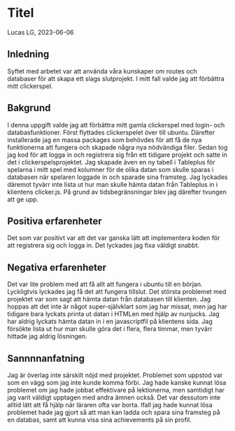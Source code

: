 # Titel

Lucas LG, 2023-06-06

## Inledning

Syftet med arbetet var att använda våra kunskaper om routes och databaser för att skapa ett slags slutprojekt. I mitt fall valde jag att förbättra mitt clickerspel.

## Bakgrund

I denna uppgift valde jag att förbättra mitt gamla clickerspel med login- och databasfunktioner. Först flyttades clickerspelet över till ubuntu. Därefter installerade jag en massa packages som behövdes för att få de nya funktionerna att fungera och skapade några nya nödvändiga filer. Sedan tog jag kod för att logga in och registrera sig från ett tidigare projekt och satte in det i clickerspelsprojektet. Jag skapade även en ny tabell i Tableplus för spelarna i mitt spel med kolumner för de olika datan som skulle sparas i databasen när spelaren loggade in och sparade sina framsteg. Jag lyckades däremot tyvärr inte lista ut hur man skulle hämta datan från Tableplus in i klientens clicker.js. På grund av tidsbegränsningar blev jag därefter tvungen att ge upp.

## Positiva erfarenheter

Det som var positivt var att det var ganska lätt att implementera koden för att registrera sig och logga in. Det lyckades jag fixa väldigt snabbt.

## Negativa erfarenheter

Det var lite problem med att få allt att fungera i ubuntu till en början. Lyckligtvis lyckades jag få det att fungera tillslut. Det största problemet med projektet var som sagt att hämta datan från databasen till klienten. Jag hoppas att det inte är något super-självklart som jag har missat, men jag har tidigare bara lyckats printa ut datan i HTMLen med hjälp av nunjucks. Jag har aldrig lyckats hämta datan in i en javascriptfil på klientens sida. Jag försökte lista ut hur man skulle göra det i flera, flera timmar, men tyvärr hittade jag aldrig lösningen.

## Sannnnanfatning

Jag är överlag inte särskilt nöjd med projektet. Problemet som uppstod var som en vägg som jag inte kunde komma förbi. Jag hade kanske kunnat lösa problemet om jag hade jobbat effektivare på lektionerna, men samtidigt har jag varit väldigt upptagen med andra ämnen också. Det var dessutom inte alltid lätt att få hjälp när läraren ofta var borta. Ifall jag hade kunnat lösa problemet hade jag gjort så att man kan ladda och spara sina framsteg på en databas, samt att kunna visa sina achievements på sin profil. 